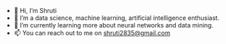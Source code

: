 - 👋 Hi, I’m Shruti
- 👀 I’m a data science, machine learning, artificial intelligence enthusiast.
- 🌱 I’m currently learning more about neural networks and data mining.
- 📫 You can reach out to me on shruti2835@gmail.com

<!---
shruti2835/shruti2835 is a ✨ special ✨ repository because its `README.md` (this file) appears on your GitHub profile.
You can click the Preview link to take a look at your changes.
--->
